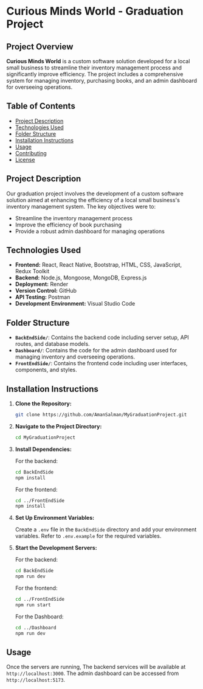 # Curious Minds World - Graduation Project

## Project Overview

**Curious Minds World** is a custom software solution developed for a local small business to streamline their inventory management process and significantly improve efficiency. The project includes a comprehensive system for managing inventory, purchasing books, and an admin dashboard for overseeing operations.

## Table of Contents

- [Project Description](#project-description)
- [Technologies Used](#technologies-used)
- [Folder Structure](#folder-structure)
- [Installation Instructions](#installation-instructions)
- [Usage](#usage)
- [Contributing](#contributing)
- [License](#license)

## Project Description

Our graduation project involves the development of a custom software solution aimed at enhancing the efficiency of a local small business's inventory management system. The key objectives were to:

- Streamline the inventory management process
- Improve the efficiency of book purchasing
- Provide a robust admin dashboard for managing operations

## Technologies Used

- **Frontend:** React, React Native, Bootstrap, HTML, CSS, JavaScript, Redux Toolkit
- **Backend:** Node.js, Mongoose, MongoDB, Express.js
- **Deployment:** Render
- **Version Control:** GitHub
- **API Testing:** Postman
- **Development Environment:** Visual Studio Code

## Folder Structure

- **`BackEndSide/`**: Contains the backend code including server setup, API routes, and database models.
- **`Dashboard/`**: Contains the code for the admin dashboard used for managing inventory and overseeing operations.
- **`FrontEndSide/`**: Contains the frontend code including user interfaces, components, and styles.

## Installation Instructions

1. **Clone the Repository:**

    ```bash
    git clone https://github.com/AmanSalman/MyGraduationProject.git
    ```

2. **Navigate to the Project Directory:**

    ```bash
    cd MyGraduationProject
    ```

3. **Install Dependencies:**

    For the backend:

    ```bash
    cd BackEndSide
    npm install
    ```

    For the frontend:

    ```bash
    cd ../FrontEndSide
    npm install
    ```

4. **Set Up Environment Variables:**

    Create a `.env` file in the `BackEndSide` directory and add your environment variables. Refer to `.env.example` for the required variables.

5. **Start the Development Servers:**

    For the backend:

    ```bash
    cd BackEndSide
    npm run dev
    ```

    For the frontend:

    ```bash
    cd ../FrontEndSide
    npm run start 
    ```

   For the Dashboard:

    ```bash
    cd ../Dashboard
    npm run dev 
    ``` 

## Usage

Once the servers are running, The backend services will be available at `http://localhost:3000`. The admin dashboard can be accessed from `http://localhost:5173`.

